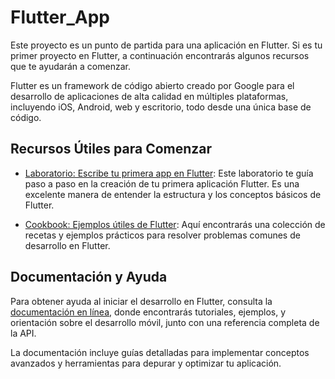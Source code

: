 # Flutter_App


Este proyecto es un punto de partida para una aplicación en Flutter. Si es tu primer proyecto en Flutter, a continuación encontrarás algunos recursos que te ayudarán a comenzar.

Flutter es un framework de código abierto creado por Google para el desarrollo de aplicaciones de alta calidad en múltiples plataformas, incluyendo iOS, Android, web y escritorio, todo desde una única base de código.

## Recursos Útiles para Comenzar

- [Laboratorio: Escribe tu primera app en Flutter](https://docs.flutter.dev/get-started/codelab): Este laboratorio te guía paso a paso en la creación de tu primera aplicación Flutter. Es una excelente manera de entender la estructura y los conceptos básicos de Flutter.
  
- [Cookbook: Ejemplos útiles de Flutter](https://docs.flutter.dev/cookbook): Aquí encontrarás una colección de recetas y ejemplos prácticos para resolver problemas comunes de desarrollo en Flutter.

## Documentación y Ayuda

Para obtener ayuda al iniciar el desarrollo en Flutter, consulta la [documentación en línea](https://docs.flutter.dev/), donde encontrarás tutoriales, ejemplos, y orientación sobre el desarrollo móvil, junto con una referencia completa de la API.

La documentación incluye guías detalladas para implementar conceptos avanzados y herramientas para depurar y optimizar tu aplicación.

